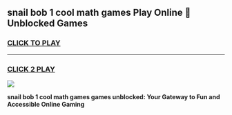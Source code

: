 
## snail bob 1 cool math games Play Online 👋 Unblocked Games
<h3>
<a href="https://news.freeplayer.one?title=snail_bob_1_cool_math_games&ref=17CMG">CLICK TO PLAY</a></h3>
<hr>

<h3>
<a href="https://news.freeplayer.one?title=snail_bob_1_cool_math_games&ref=17CMG">CLICK 2 PLAY</a>
  
</h3>

<a href="https://news.freeplayer.one?title=snail_bob_1_cool_math_games&ref=17CMG/"><img src="https://clearcache.store/games.png"></a>


**snail bob 1 cool math games games unblocked: Your Gateway to Fun and Accessible Online Gaming**
